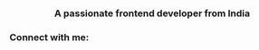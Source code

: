 <h3 align="center">A passionate frontend developer from India</h3>

<h3 align="left">Connect with me:</h3>
<p align="left">
</p>
